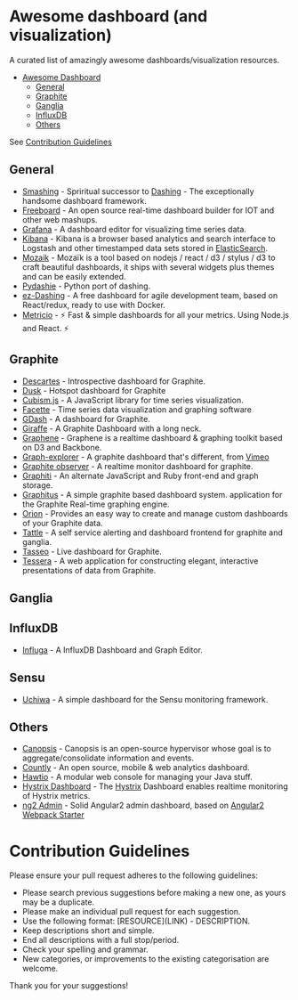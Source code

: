 # Awesome dashboard (and visualization)

A curated list of amazingly awesome dashboards/visualization resources.

* [Awesome Dashboard](#awesome-dashboard)
  * [General](#general)
  * [Graphite](#graphite)
  * [Ganglia](#ganglia)
  * [InfluxDB](#influxdb)
  * [Others](#others)

See [Contribution Guidelines](#contribution-guidelines)

## General

* [Smashing](https://github.com/Smashing/smashing) - Spriritual successor to [Dashing](http://shopify.github.io/dashing/) - The exceptionally handsome dashboard framework.
* [Freeboard](https://github.com/Freeboard/freeboard) - An open source real-time dashboard builder for IOT and other web mashups.
* [Grafana](http://grafana.org/) - A dashboard editor for visualizing time series data.
* [Kibana](https://github.com/elasticsearch/kibana) - Kibana is a browser based analytics and search interface to Logstash and other timestamped data sets stored in [ElasticSearch](http://www.elasticsearch.org/).
* [Mozaik](http://github.com/plouc/mozaik) - Mozaïk is a tool based on nodejs / react / d3 / stylus / d3 to craft beautiful dashboards, it ships with several widgets plus themes and can be easily extended.
* [Pydashie](https://github.com/evolvedlight/pydashie) - Python port of dashing.
* [ez-Dashing](https://github.com/ylacaute/ez-Dashing) - A free dashboard for agile development team, based on React/redux, ready to use with Docker.
* [Metricio](https://metricio.co/) - ⚡ Fast & simple dashboards for all your metrics. Using Node.js and React. ⚡

## Graphite

* [Descartes](https://github.com/obfuscurity/descartes) - Introspective dashboard for Graphite.
* [Dusk](https://github.com/obfuscurity/dusk) - Hotspot dashboard for Graphite
* [Cubism.js](http://square.github.io/cubism/) - A JavaScript library for time series visualization.
* [Facette](https://facette.io/) - Time series data visualization and graphing software
* [GDash](https://github.com/ripienaar/gdash) - A dashboard for Graphite.
* [Giraffe](https://github.com/kenhub/giraffe) - A Graphite Dashboard with a long neck.
* [Graphene](http://jondot.github.io/graphene/) - Graphene is a realtime dashboard & graphing toolkit based on D3 and Backbone.
* [Graph-explorer](http://vimeo.github.io/graph-explorer/) - A graphite dashboard that's different, from [Vimeo](https://github.com/vimeo)
* [Graphite observer](https://github.com/huoxy/graphite-observer) - A realtime monitor dashboard for graphite.
* [Graphiti](https://github.com/paperlesspost/graphiti) - An alternate JavaScript and Ruby front-end and graph storage.
* [Graphitus](https://github.com/ezbz/graphitus) - A simple graphite based dashboard system.
application for the Graphite Real-time graphing engine.
* [Orion](https://github.com/gree/Orion) - Provides an easy way to create and manage custom dashboards of your Graphite data.
* [Tattle](https://github.com/wayfair/Graphite-Tattle) - A self service alerting and dashboard frontend for graphite and ganglia.
* [Tasseo](https://github.com/obfuscurity/tasseo) - Live dashboard for Graphite.
* [Tessera](http://urbanairship.github.io/tessera/) - A web application for constructing elegant, interactive presentations of data from Graphite.

## Ganglia

## InfluxDB

* [Influga](https://github.com/hakobera/influga) - A InfluxDB Dashboard and Graph Editor.

## Sensu

* [Uchiwa](https://github.com/sensu/uchiwa) - A simple dashboard for the Sensu monitoring framework.

## Others

* [Canopsis](https://github.com/capensis/canopsis) - Canopsis is an open-source hypervisor whose goal is to aggregate/consolidate information and events.
* [Countly](https://github.com/countly/countly-server) - An open source, mobile & web analytics dashboard.
* [Hawtio](http://hawt.io) - A  modular web console for managing your Java stuff.
* [Hystrix Dashboard](https://github.com/Netflix-Skunkworks/hystrix-dashboard) - The [Hystrix](https://github.com/Netflix/Hystrix) Dashboard enables realtime monitoring of Hystrix metrics.
* [ng2 Admin](https://github.com/akveo/ng2-admin) - Solid Angular2 admin dashboard, based on [Angular2 Webpack Starter](https://github.com/AngularClass/angular2-webpack-starter)

# Contribution Guidelines

Please ensure your pull request adheres to the following guidelines:

* Please search previous suggestions before making a new one, as yours may be a duplicate.
* Please make an individual pull request for each suggestion.
* Use the following format: \[RESOURCE\]\(LINK\) - DESCRIPTION.
* Keep descriptions short and simple.
* End all descriptions with a full stop/period.
* Check your spelling and grammar.
* New categories, or improvements to the existing categorisation are welcome.

Thank you for your suggestions!
